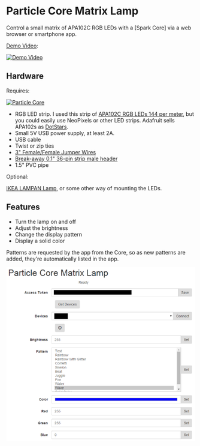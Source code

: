 Particle Core Matrix Lamp
=========

Control a small matrix of APA102C RGB LEDs with a [Spark Core] via a web browser or smartphone app.

[Demo Video](https://www.youtube.com/watch?v=s3mbcSl60YI):

[![Demo Video](http://img.youtube.com/vi/s3mbcSl60YI/0.jpg)](https://www.youtube.com/watch?v=s3mbcSl60YI)

Hardware
--------
Requires:

[![Particle Core](https://store.particle.io/assets/core-a6fcc2b47e235d529ab58fe0a1124588.png)](https://store.particle.io/?product=spark-core)

* RGB LED strip.  I used this strip of [APA102C RGB LEDs 144 per meter](http://www.aliexpress.com/item/1-meter-144pcs-APA-102C-addressable-led-pixel-strip-144pixels-m-non-waterproof-WHITE-PCB/32268465139.html), but you could easily use NeoPixels or other LED strips.  Adafruit sells APA102s as [DotStars](https://learn.adafruit.com/adafruit-dotstar-leds/overview).
* Small 5V USB power supply, at least 2A.
* USB cable
* Twist or zip ties
* [3" Female/Female Jumper Wires](https://www.adafruit.com/products/1951)
* [Break-away 0.1" 36-pin strip male header](https://www.adafruit.com/products/392)
* 1.5" PVC pipe

Optional:

[IKEA LAMPAN Lamp], or some other way of mounting the LEDs.

Features
--------
* Turn the lamp on and off
* Adjust the brightness
* Change the display pattern
* Display a solid color

Patterns are requested by the app from the Core, so as new patterns are added, they're automatically listed in the app.

![Particle Core Matrix Lamp](app-1.png)

[Particle Core]:https://store.particle.io/?product=spark-core
[IKEA LAMPAN Lamp]:http://www.ikea.com/us/en/catalog/products/20055421/

